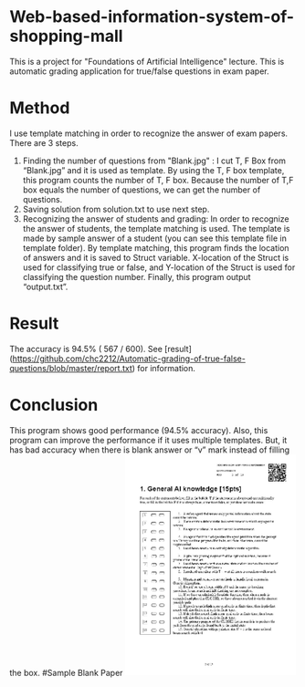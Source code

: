 # Web-based-information-system-of-shopping-mall
This is a project for "Foundations of Artificial Intelligence" lecture. This is automatic grading application for true/false questions in exam paper. 
# Method
I use template matching in order to recognize the answer of exam papers. 
There are 3 steps.
1. Finding the number of questions from "Blank.jpg" : I cut T, F Box from “Blank.jpg” and it is used as template. By using the T, F box template, this program counts the number of T, F box. Because the number of T,F box equals the number of questions, we can get the number of questions. 
2. Saving solution from solution.txt to use next step. 
3. Recognizing the answer of students and grading: In order to recognize the answer of students, the template matching is used. The template is made by sample answer of a student (you can see this template file in template folder).  By template matching, this program finds the location of answers and it is saved to Struct variable. X-location of the Struct is used for classifying true or false, and Y-location of the Struct is used for classifying the question number.   Finally, this program output “output.txt”.
# Result
The accuracy is 94.5% ( 567 / 600). 
See [result] (https://github.com/chc2212/Automatic-grading-of-true-false-questions/blob/master/report.txt) for information.
# Conclusion
This program shows good performance (94.5% accuracy). Also, this program can improve the performance if it uses multiple templates.  But, it has bad accuracy when there is blank answer or “v” mark instead of filling the box. 
#Sample Blank Paper
<img src="https://github.com/chc2212/Automatic-grading-of-true-false-questions/blob/master/Blank.jpg" width="300">
